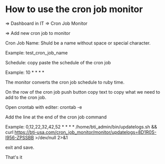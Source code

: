 # How to use the cron job monitor

=> Dashboard in IT => Cron Job Monitor

=> Add new cron job to monitor

Cron Job Name: Shuld be a name without space or special character.

Example: test_cron_job_name

Schedule: copy paste the schedule of the cron job

Example: 10 * * * *

The monitor converts the cron job schedule to ruby time.

On the row of the cron job push button copy text to copy what we need to add to the cron job.

Open crontab with editer: crontab -e

Add the line at the end of the cron job command

Example: 0,12,22,32,42,52 * * * * /home/bti_admin/bin/updatelogs.sh && curl https://bti-usa.com/cron_job_monitor/monitor/updatelogs=8D1R0S-I956-ZPSSBB >/dev/null 2>&1

exit and save.

That's it